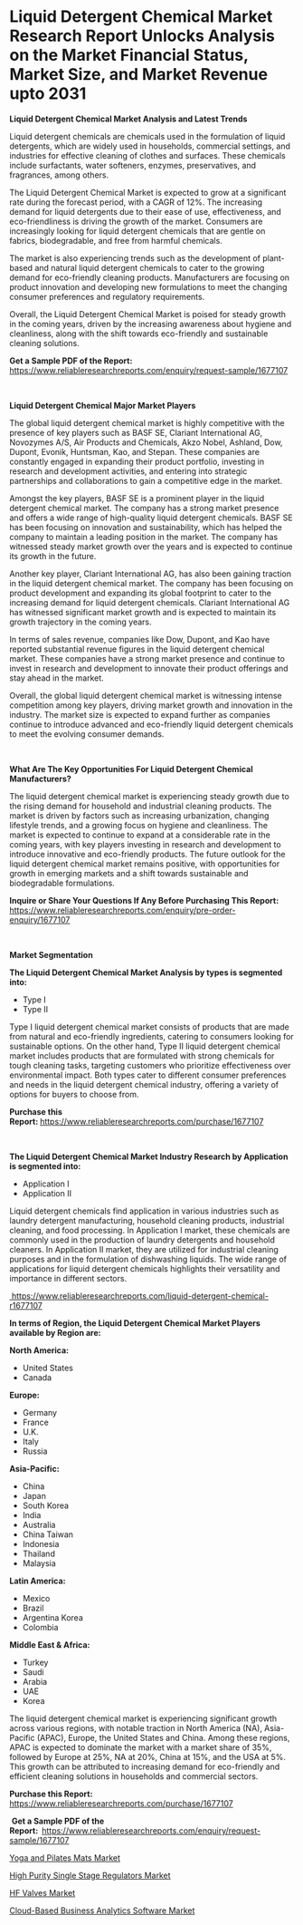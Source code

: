 <p><h1>Liquid Detergent Chemical Market Research Report Unlocks Analysis on the Market Financial Status, Market Size, and Market Revenue upto 2031</h1></p><p><strong>Liquid Detergent Chemical Market Analysis and Latest Trends</strong></p>
<p><p>Liquid detergent chemicals are chemicals used in the formulation of liquid detergents, which are widely used in households, commercial settings, and industries for effective cleaning of clothes and surfaces. These chemicals include surfactants, water softeners, enzymes, preservatives, and fragrances, among others.</p><p>The Liquid Detergent Chemical Market is expected to grow at a significant rate during the forecast period, with a CAGR of 12%. The increasing demand for liquid detergents due to their ease of use, effectiveness, and eco-friendliness is driving the growth of the market. Consumers are increasingly looking for liquid detergent chemicals that are gentle on fabrics, biodegradable, and free from harmful chemicals.</p><p>The market is also experiencing trends such as the development of plant-based and natural liquid detergent chemicals to cater to the growing demand for eco-friendly cleaning products. Manufacturers are focusing on product innovation and developing new formulations to meet the changing consumer preferences and regulatory requirements.</p><p>Overall, the Liquid Detergent Chemical Market is poised for steady growth in the coming years, driven by the increasing awareness about hygiene and cleanliness, along with the shift towards eco-friendly and sustainable cleaning solutions.</p></p>
<p><strong>Get a Sample PDF of the Report:&nbsp;</strong> <a href="https://www.reliableresearchreports.com/enquiry/request-sample/1677107">https://www.reliableresearchreports.com/enquiry/request-sample/1677107</a></p>
<p>&nbsp;</p>
<p><strong>Liquid Detergent Chemical Major Market Players</strong></p>
<p><p>The global liquid detergent chemical market is highly competitive with the presence of key players such as BASF SE, Clariant International AG, Novozymes A/S, Air Products and Chemicals, Akzo Nobel, Ashland, Dow, Dupont, Evonik, Huntsman, Kao, and Stepan. These companies are constantly engaged in expanding their product portfolio, investing in research and development activities, and entering into strategic partnerships and collaborations to gain a competitive edge in the market.</p><p>Amongst the key players, BASF SE is a prominent player in the liquid detergent chemical market. The company has a strong market presence and offers a wide range of high-quality liquid detergent chemicals. BASF SE has been focusing on innovation and sustainability, which has helped the company to maintain a leading position in the market. The company has witnessed steady market growth over the years and is expected to continue its growth in the future.</p><p>Another key player, Clariant International AG, has also been gaining traction in the liquid detergent chemical market. The company has been focusing on product development and expanding its global footprint to cater to the increasing demand for liquid detergent chemicals. Clariant International AG has witnessed significant market growth and is expected to maintain its growth trajectory in the coming years.</p><p>In terms of sales revenue, companies like Dow, Dupont, and Kao have reported substantial revenue figures in the liquid detergent chemical market. These companies have a strong market presence and continue to invest in research and development to innovate their product offerings and stay ahead in the market.</p><p>Overall, the global liquid detergent chemical market is witnessing intense competition among key players, driving market growth and innovation in the industry. The market size is expected to expand further as companies continue to introduce advanced and eco-friendly liquid detergent chemicals to meet the evolving consumer demands.</p></p>
<p>&nbsp;</p>
<p><strong>What Are The Key Opportunities For Liquid Detergent Chemical Manufacturers?</strong></p>
<p><p>The liquid detergent chemical market is experiencing steady growth due to the rising demand for household and industrial cleaning products. The market is driven by factors such as increasing urbanization, changing lifestyle trends, and a growing focus on hygiene and cleanliness. The market is expected to continue to expand at a considerable rate in the coming years, with key players investing in research and development to introduce innovative and eco-friendly products. The future outlook for the liquid detergent chemical market remains positive, with opportunities for growth in emerging markets and a shift towards sustainable and biodegradable formulations.</p></p>
<p><strong>Inquire or Share Your Questions If Any Before Purchasing This Report:</strong> <a href="https://www.reliableresearchreports.com/enquiry/pre-order-enquiry/1677107">https://www.reliableresearchreports.com/enquiry/pre-order-enquiry/1677107</a></p>
<p>&nbsp;</p>
<p><strong>Market Segmentation</strong></p>
<p><strong>The Liquid Detergent Chemical Market Analysis by types is segmented into:</strong></p>
<p><ul><li>Type I</li><li>Type II</li></ul></p>
<p><p>Type I liquid detergent chemical market consists of products that are made from natural and eco-friendly ingredients, catering to consumers looking for sustainable options. On the other hand, Type II liquid detergent chemical market includes products that are formulated with strong chemicals for tough cleaning tasks, targeting customers who prioritize effectiveness over environmental impact. Both types cater to different consumer preferences and needs in the liquid detergent chemical industry, offering a variety of options for buyers to choose from.</p></p>
<p><strong>Purchase this Report:&nbsp;</strong><a href="https://www.reliableresearchreports.com/purchase/1677107">https://www.reliableresearchreports.com/purchase/1677107</a></p>
<p>&nbsp;</p>
<p><strong>The Liquid Detergent Chemical Market Industry Research by Application is segmented into:</strong></p>
<p><ul><li>Application I</li><li>Application II</li></ul></p>
<p><p>Liquid detergent chemicals find application in various industries such as laundry detergent manufacturing, household cleaning products, industrial cleaning, and food processing. In Application I market, these chemicals are commonly used in the production of laundry detergents and household cleaners. In Application II market, they are utilized for industrial cleaning purposes and in the formulation of dishwashing liquids. The wide range of applications for liquid detergent chemicals highlights their versatility and importance in different sectors.</p></p>
<p><a href="https://www.reliableresearchreports.com/liquid-detergent-chemical-r1677107">&nbsp;https://www.reliableresearchreports.com/liquid-detergent-chemical-r1677107</a></p>
<p><strong>In terms of Region, the Liquid Detergent Chemical Market Players available by Region are:</strong></p>
<p>
    <p> <strong> North America: </strong>
        <ul>
            <li>United States</li>
            <li>Canada</li>
        </ul>
        </p> 
    <p> <strong> Europe: </strong>
        <ul>
            <li>Germany</li>
            <li>France</li>
            <li>U.K.</li>
            <li>Italy</li>
            <li>Russia</li>
        </ul>
        </p> 
    <p> <strong> Asia-Pacific: </strong>
        <ul>
            <li>China</li>
            <li>Japan</li>
            <li>South Korea</li>
            <li>India</li>
            <li>Australia</li>
            <li>China Taiwan</li>
            <li>Indonesia</li>
            <li>Thailand</li>
            <li>Malaysia</li>
        </ul>
        </p> 
    <p> <strong> Latin America: </strong>
        <ul>
            <li>Mexico</li>
            <li>Brazil</li>
            <li>Argentina Korea</li>
            <li>Colombia</li>
        </ul>
        </p> 
    <p> <strong> Middle East & Africa: </strong>
        <ul>
            <li>Turkey</li>
            <li>Saudi</li>
            <li>Arabia</li>
            <li>UAE</li>
            <li>Korea</li>
        </ul>
    </p>
    </p>
<p><p>The liquid detergent chemical market is experiencing significant growth across various regions, with notable traction in North America (NA), Asia-Pacific (APAC), Europe, the United States and China. Among these regions, APAC is expected to dominate the market with a market share of 35%, followed by Europe at 25%, NA at 20%, China at 15%, and the USA at 5%. This growth can be attributed to increasing demand for eco-friendly and efficient cleaning solutions in households and commercial sectors.</p></p>
<p><strong>Purchase this Report: </strong><a href="https://www.reliableresearchreports.com/purchase/1677107">https://www.reliableresearchreports.com/purchase/1677107</a></p>
<p>&nbsp;<strong>Get a Sample PDF of the Report:&nbsp;&nbsp;</strong><a href="https://www.reliableresearchreports.com/enquiry/request-sample/1677107">https://www.reliableresearchreports.com/enquiry/request-sample/1677107</a></p>
<p><strong></strong></p>
<p><p><a href="https://github.com/amandajanedonnelly/Market-Research-Report-List-1/blob/main/yoga-and-pilates-mats-market.md">Yoga and Pilates Mats Market</a></p><p><a href="https://github.com/Bryanturray6576/Market-Research-Report-List-1/blob/main/high-purity-single-stage-regulators-market.md">High Purity Single Stage Regulators Market</a></p><p><a href="https://medium.com/@dan.murray5879/hf-valves-market-global-market-share-and-ranking-overall-sales-and-demand-forecast-2024-2031-62d03e99fa40">HF Valves Market</a></p><p><a href="https://medium.com/@lisastevens48/global-cloud-based-business-analytics-software-market-share-and-growth-opportunities-and-market-1b2890641823">Cloud-Based Business Analytics Software Market</a></p></p>